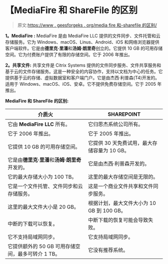 # 【MediaFire 和 ShareFile 的区别

> 原文:[https://www . geesforgeks . org/media fire 和-sharefile 的区别/](https://www.geeksforgeeks.org/difference-between-mediafire-and-sharefile/)

**1。MediaFire :**
MediaFire 是由 MediaFire LLC 提供的文件同步、文件托管和云存储服务。它为 Windows、macOS、Linus、Android、iOS 和网络浏览器提供客户端软件。它是由**德里克·里潘**和**汤姆·朗里奇**创立的。它提供 10 GB 的可用存储空间。它为付费账户提供了有限的存储空间。它于 2006 年推出。

**2。共享文件:**
共享文件是 Citrix Systems 提供的文件同步服务、文件共享服务和基于云的文件存储服务。这是一种安全的内容协作，支持以文档为中心的任务。它提供基于云的存储、虚拟数据室和客户端门户。它是由杰西·利普森(T4)开发的。适用于 Windows、macOS、iOS、安卓。它不提供免费存储空间。它于 2005 年推出。

**MediaFire 和 ShareFile 的区别:**

<center>

| 介质火 | SHAREPOINT |
| --- | --- |
| 它由 **MediaFire LLC** 所有。 | 它归思杰系统公司所有。 |
| 它于 2006 年推出。 | 它于 2005 年推出。 |
| 它提供 10 GB 的可用存储空间。 | 它提供 30 天免费试用，最大存储容量为 10 GB。 |
| 它是由**德里克·里潘**和**汤姆·朗里奇**开发的。 | 它是由杰西·利普森开发的。 |
| 它的最大存储大小为 100 TB。 | 这里的最大存储空间是无限的。 |
| 它是一个文件托管、文件同步和云存储服务。 | 这是一个商业文件共享和文件同步服务。 |
| 这里的最大文件大小是 20 GB。 | 根据计划，最大文件大小为 10 GB 到 100 GB。 |
| 中断的下载可以恢复。 | 中断下载的恢复可能会导致失败。 |
| 它不支持局域网同步。 | 它支持局域网同步。 |
| 它提供额外的 50 GB 可用存储空间，最多可转介 1 TB。 | 它没有推荐系统。 |

</center>